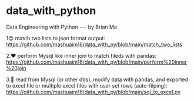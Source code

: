 # data_with_python
Data Engineering with Python --- by Brian Ma

1😊 match two lists to json format output: https://github.com/mashuaim16/data_with_py/blob/main/match_two_lists

2.❤ perform Mysql like inner join to match fileds with pandas: https://github.com/mashuaim16/data_with_py/blob/main/perform%20inner%20join

3.🤣 read from Mysql (or other dbs), modify data with pandas, and exported to excel file or multiple excel files with user set rows (auto-filping):
https://github.com/mashuaim16/data_with_py/blob/main/sql_to_excel.py

